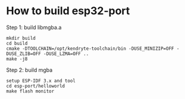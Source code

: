 # How to build esp32-port

Step 1: build libmgba.a
```
mkdir build
cd build
cmake -DTOOLCHAIN=/opt/kendryte-toolchain/bin -DUSE_MINIZIP=OFF -DUSE_ZLIB=OFF -DUSE_LZMA=OFF ..
make -j8
```


Step 2: build mgba

```
setup ESP-IDF 3.x and tool
cd esp-port/helloworld
make flash monitor
```
